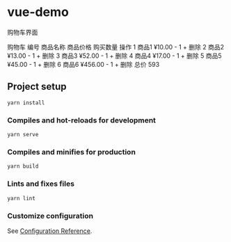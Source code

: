 # vue-demo

购物车界面


购物车
编号	商品名称	商品价格	购买数量	操作
	1	商品1	¥10.00	- 1 +	删除
	2	商品2	¥13.00	- 1 +	删除
	3	商品3	¥52.00	- 1 +	删除
	4	商品4	¥17.00	- 1 +	删除
	5	商品5	¥45.00	- 1 +	删除
	6	商品6	¥456.00	- 1 +	删除
总价	593

## Project setup
```
yarn install
```

### Compiles and hot-reloads for development
```
yarn serve
```

### Compiles and minifies for production
```
yarn build
```

### Lints and fixes files
```
yarn lint
```

### Customize configuration
See [Configuration Reference](https://cli.vuejs.org/config/).
